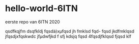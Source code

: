 # hello-world-6ITN
eerste repo van 6ITN 2020

qsdfkqjfm dsqfkldj fqsdà)xµfqsd jh fmklsd fqd-
fqsd jkdfmklqsd jfqsdjxfqskwdc jfµdwfjkd f
sfj kdsjq fqsd
4fqsdjfklqsd
fjqsd klf 
